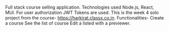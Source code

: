 Full stack course selling application. Technologies used Node.js, React, MUI. For user authorization JWT Tokens are used.
This is the week 4 solo project from the course- https://harkirat.classx.co.in.
Functionalities-
Create a course
See the list of course
Edit a listed with a previewer. 
